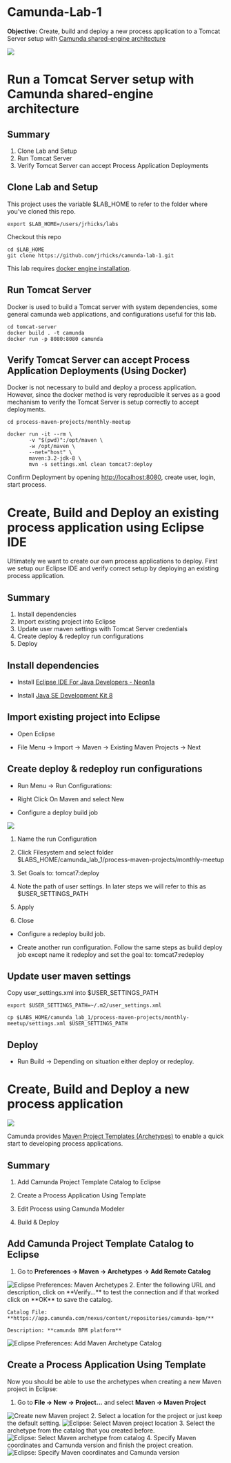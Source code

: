 # Camunda-Lab-1

**Objective:** Create, build and deploy a new process application to a Tomcat Server setup with [Camunda shared-engine architecture](https://docs.camunda.org/manual/7.4/introduction/architecture/#shared-container-managed-process-engine)

<img src="images/overview.png">

# Run a Tomcat Server setup with Camunda shared-engine architecture

## Summary

1. Clone Lab and Setup
2. Run Tomcat Server
3. Verify Tomcat Server can accept Process Application Deployments

## Clone Lab and Setup

This project uses the variable $LAB_HOME to refer to the folder where you've cloned this repo.

```
export $LAB_HOME=/users/jrhicks/labs
```

Checkout this repo

```
cd $LAB_HOME
git clone https://github.com/jrhicks/camunda-lab-1.git
```

This lab requires [docker engine installation](https://docs.docker.com/engine/installation/).

## Run Tomcat Server

Docker is used to build a Tomcat server with system dependencies, some general camunda web applications, and configurations useful for this lab.

```
cd tomcat-server
docker build . -t camunda
docker run -p 8080:8080 camunda
```

## Verify Tomcat Server can accept Process Application Deployments (Using Docker)

Docker is not necessary to build and deploy a process application.  However, since the docker method is very reproducible it serves as a good mechanism to verify the Tomcat Server is setup correctly to accept deployments.

```
cd process-maven-projects/monthly-meetup

docker run -it --rm \
       -v "$(pwd)":/opt/maven \
       -w /opt/maven \
       --net="host" \
       maven:3.2-jdk-8 \
       mvn -s settings.xml clean tomcat7:deploy
```

Confirm Deployment by opening [http://localhost:8080](http://localhost:8080), create user, login, start process.

# Create, Build and Deploy an existing process application using Eclipse IDE

Ultimately we want to create our own process applications to deploy.  First we setup our Eclipse IDE and verify correct setup by deploying an existing process application.

## Summary

1. Install dependencies
2. Import existing project into Eclipse
3. Update user maven settings with Tomcat Server credentials
4. Create deploy & redeploy run configurations
5. Deploy

## Install dependencies

* Install [Eclipse IDE For Java Developers - Neon1a](http://www.eclipse.org/downloads/packages/eclipse-ide-java-developers/neon1a)

* Install [Java SE Development Kit 8](http://www.oracle.com/technetwork/java/javase/downloads/jdk8-downloads-2133151.html)

## Import existing project into Eclipse

* Open Eclipse

* File Menu -> Import -> Maven -> Existing Maven Projects -> Next

## Create deploy & redeploy run configurations

* Run Menu -> Run Configurations:

* Right Click On Maven and select New

* Configure a deploy build job

<img src="/images/run_configurations_2.png">

  1) Name the run Configuration

  2) Click Filesystem and select folder $LABS_HOME/camunda_lab_1/process-maven-projects/monthly-meetup

  3) Set Goals to: tomcat7:deploy

  4) Note the path of user settings.  In later steps we will refer to this as $USER_SETTINGS_PATH

  5) Apply

  6) Close

* Configure a redeploy build job.

* Create another run configuration.  Follow the same steps as build deploy job except name it redeploy and set the goal to: tomcat7:redeploy

## Update user maven settings

Copy user_settings.xml into $USER_SETTINGS_PATH

```
export $USER_SETTINGS_PATH=~/.m2/user_settings.xml
```

```
cp $LABS_HOME/camunda_lab_1/process-maven-projects/monthly-meetup/settings.xml $USER_SETTINGS_PATH
```

## Deploy

* Run Build -> Depending on situation either deploy or redeploy.

# Create, Build and Deploy a new process application

<img src="images/overview2.png">

Camunda provides [Maven Project Templates (Archetypes)](https://docs.camunda.org/manual/7.4/user-guide/process-applications/maven-archetypes/) to enable a quick start to developing process applications.

## Summary

1) Add Camunda Project Template Catalog to Eclipse

2) Create a Process Application Using Template

3) Edit Process using Camunda Modeler

4) Build & Deploy

## Add Camunda Project Template Catalog to Eclipse

1. Go to **Preferences -> Maven -> Archetypes -> Add Remote Catalog**
<img src="/images/eclipse-00-preferences-maven-archetypes.png" title="Eclipse Preferences: Maven Archetypes" >
2. Enter the following URL and description, click on **Verify...** to test the connection and if that worked click on **OK** to save the catalog.

    Catalog File: **https://app.camunda.com/nexus/content/repositories/camunda-bpm/**

    Description: **camunda BPM platform**

<img src="/images/eclipse-01-add-remote-archetype-catalog.png" title="Eclipse Preferences: Add Maven Archetype Catalog" >

## Create a Process Application Using Template

Now you should be able to use the archetypes when creating a new Maven project in Eclipse:

1. Go to **File -> New -> Project...** and select **Maven -> Maven Project**
<img src="/images/eclipse-02-create-maven-project.png" title="Create new Maven project" >
2. Select a location for the project or just keep the default setting.
<img src="/images/eclipse-03-select-maven-project-location.png" title="Eclipse: Select Maven project location" >
3. Select the archetype from the catalog that you created before.
<img src="/images/eclipse-04-select-archetype-from-catalog.png" title="Eclipse: Select Maven archetype from catalog" >
4. Specify Maven coordinates and Camunda version and finish the project creation.
<img src="./images/eclipse-05-specify-maven-coordinates-and-camunda-version.png" title="Eclipse: Specify Maven coordinates and Camunda version" >
